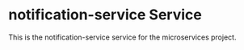 # notification-service Service
This is the notification-service service for the microservices project.
